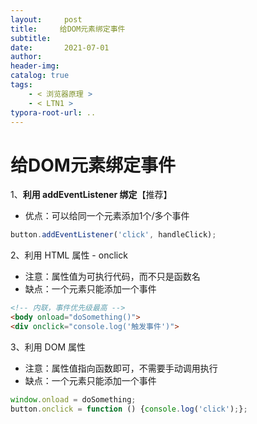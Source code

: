 ```yaml
---
layout:     post
title:     给DOM元素绑定事件
subtitle:  
date:       2021-07-01
author:     
header-img: 
catalog: true
tags:
    - < 浏览器原理 >
    - < LTN1 >
typora-root-url: ..
---
```




# 给DOM元素绑定事件

1、**利用 addEventListener 绑定**【推荐】

- 优点：可以给同一个元素添加1个/多个事件

```js
button.addEventListener('click', handleClick);
```

2、利用 HTML 属性 - onclick

- 注意：属性值为可执行代码，而不只是函数名
- 缺点：一个元素只能添加一个事件

```html
<!-- 内联，事件优先级最高 -->
<body onload="doSomething()">
<div onclick="console.log('触发事件')">
```

3、利用 DOM 属性

- 注意：属性值指向函数即可，不需要手动调用执行
- 缺点：一个元素只能添加一个事件

```js
window.onload = doSomething;
button.onclick = function () {console.log('click');};
```

